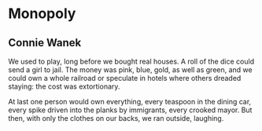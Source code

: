 # Monopoly
## Connie Wanek
We used to play, long before we bought real houses.
A roll of the dice could send a girl to jail.
The money was pink, blue, gold, as well as green,
and we could own a whole railroad
or speculate in hotels where others dreaded staying:
the cost was extortionary.

At last one person would own everything,
every teaspoon in the dining car, every spike
driven into the planks by immigrants,
every crooked mayor.
But then, with only the clothes on our backs,
we ran outside, laughing.